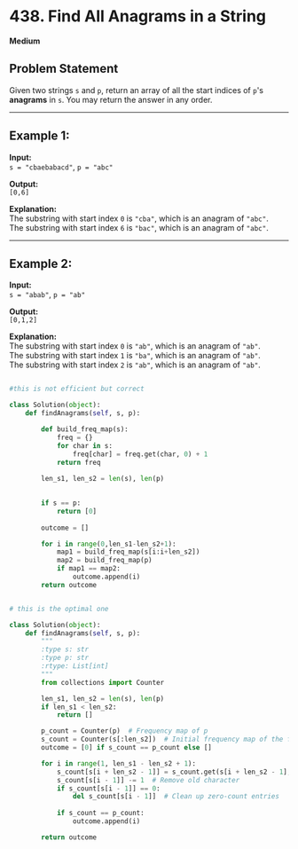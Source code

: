 # 438. Find All Anagrams in a String

**Medium**

## Problem Statement

Given two strings `s` and `p`, return an array of all the start indices of `p`'s **anagrams** in `s`. You may return the answer in any order.

---

## Example 1:

**Input:**  
`s = "cbaebabacd"`, `p = "abc"`

**Output:**  
`[0,6]`

**Explanation:**  
The substring with start index `0` is `"cba"`, which is an anagram of `"abc"`.  
The substring with start index `6` is `"bac"`, which is an anagram of `"abc"`.

---

## Example 2:

**Input:**  
`s = "abab"`, `p = "ab"`

**Output:**  
`[0,1,2]`

**Explanation:**  
The substring with start index `0` is `"ab"`, which is an anagram of `"ab"`.  
The substring with start index `1` is `"ba"`, which is an anagram of `"ab"`.  
The substring with start index `2` is `"ab"`, which is an anagram of `"ab"`.  

```python

#this is not efficient but correct

class Solution(object):
    def findAnagrams(self, s, p):

        def build_freq_map(s):
            freq = {}
            for char in s:
                freq[char] = freq.get(char, 0) + 1
            return freq
        
        len_s1, len_s2 = len(s), len(p)

        
        if s == p:
            return [0]
        
        outcome = []

        for i in range(0,len_s1-len_s2+1):
            map1 = build_freq_map(s[i:i+len_s2])
            map2 = build_freq_map(p)
            if map1 == map2:
                outcome.append(i)
        return outcome


# this is the optimal one

class Solution(object):
    def findAnagrams(self, s, p):
        """
        :type s: str
        :type p: str
        :rtype: List[int]
        """
        from collections import Counter

        len_s1, len_s2 = len(s), len(p)
        if len_s1 < len_s2:
            return []

        p_count = Counter(p)  # Frequency map of p
        s_count = Counter(s[:len_s2])  # Initial frequency map of the first window
        outcome = [0] if s_count == p_count else []

        for i in range(1, len_s1 - len_s2 + 1):
            s_count[s[i + len_s2 - 1]] = s_count.get(s[i + len_s2 - 1], 0) + 1  # Add new character
            s_count[s[i - 1]] -= 1  # Remove old character
            if s_count[s[i - 1]] == 0:
                del s_count[s[i - 1]]  # Clean up zero-count entries
            
            if s_count == p_count:
                outcome.append(i)

        return outcome
